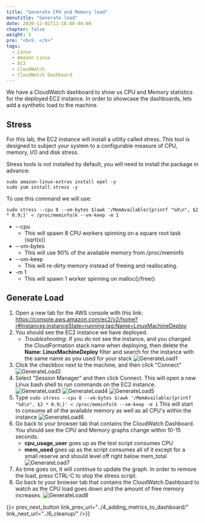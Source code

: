 ```yaml
---
title: "Generate CPU and Memory load"
menutitle: "Generate load"
date: 2020-12-01T11:16:08-04:00
chapter: false
weight: 5
pre: "<b>5. </b>"
tags:
  - Linux
  - Amazon Linux
  - EC2
  - CloudWatch
  - CloudWatch Dashboard  
---
```


We have a CloudWatch dashboard to show us CPU and Memory statistics for the deployed EC2 instance. In order to showcase the dashboards, lets add a synthetic load to the machine.

## Stress
For this lab, the EC2 instance will install a utility called stress.  This tool is designed to subject your system to a configurable measure of CPU, memory, I/O and disk stress. 

Stress tools is not installed by default, you will need to install the package in advance:
```
sudo amazon-linux-extras install epel -y
sudo yum install stress -y
```
 
To use this command we will use:
```
sudo stress --cpu 8 --vm-bytes $(awk '/MemAvailable/{printf "%d\n", $2 * 0.9;}' < /proc/meminfo)k --vm-keep -m 1
```
* --cpu
  * This will spawn 8 CPU workers spinning on a square root task (sqrt(x))
* --vm-bytes
  * This will use 90% of the available memory from /proc/meminfo
* --vm-keep
  * This will re-dirty memory instead of freeing and reallocating.
* -m 1
  * This will spawn 1 worker spinning on malloc()/free()

## Generate Load

1. Open a new tab for the AWS console with this link:
https://console.aws.amazon.com/ec2/v2/home?r#Instances:instanceState=running;tag:Name=LinuxMachineDeploy
1. You should see the EC2 instance we have deployed.
    * _Troubleshooting_: If you do not see the instance, and you changed the CloudFormation stack name when deploying, then delete the **Name: LinuxMachineDeploy** filter and search for the instance with the same name as you used for your stack
![GenerateLoad1](/Performance/100_Monitoring_Linux_EC2_CloudWatch/Images/5/GenerateLoad1.png?classes=lab_picture_small)
1. Click the checkbox next to the machine, and then click "Connect"
![GenerateLoad2](/Performance/100_Monitoring_Linux_EC2_CloudWatch/Images/5/GenerateLoad2.png?classes=lab_picture_small)
1. Select "Session Manager" and then click Connect. This will open a new Linux bash shell to run commands on the EC2 instance.
![GenerateLoad3](/Performance/100_Monitoring_Linux_EC2_CloudWatch/Images/5/GenerateLoad3.png?classes=lab_picture_small)
![GenerateLoad4](/Performance/100_Monitoring_Linux_EC2_CloudWatch/Images/5/GenerateLoad4.png?classes=lab_picture_small)
![GenerateLoad5](/Performance/100_Monitoring_Linux_EC2_CloudWatch/Images/5/GenerateLoad5.png?classes=lab_picture_small)
1. Type ```sudo stress --cpu 8 --vm-bytes $(awk '/MemAvailable/{printf "%d\n", $2 * 0.9;}' < /proc/meminfo)k --vm-keep -m 1``` This will start to consume all of the available memory as well as all CPU's within the instance
![GenerateLoad6](/Performance/100_Monitoring_Linux_EC2_CloudWatch/Images/5/GenerateLoad6.png?classes=lab_picture_small)
1. Go back to your browser tab that contains the CloudWatch Dashboard. You should see the CPU and Memory graphs change within 10-15 seconds.
    - **cpu_usage_user** goes up as the test script consumes CPU
    - **mem_used** goes up as the script consumes all of it except for a small reserve and should level off right below mem_total
![GenerateLoad7](/Performance/100_Monitoring_Linux_EC2_CloudWatch/Images/5/GenerateLoad7.png?classes=lab_picture_small)
1. As time goes on, it will continue to update the graph. In order to remove the load, press CTRL-C to stop the stress script.
1. Go back to your browser tab that contains the CloudWatch Dashboard to watch as the CPU load goes down and the amount of free memory increases.
![GenerateLoad8](/Performance/100_Monitoring_Linux_EC2_CloudWatch/Images/5/GenerateLoad8.png?classes=lab_picture_small)


{{< prev_next_button link_prev_url="../4_adding_metrics_to_dashboard/" link_next_url="../6_cleanup/" />}}
